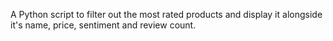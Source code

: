 A Python script to filter out the most rated products and display it alongside it's name, price, sentiment and review count.
